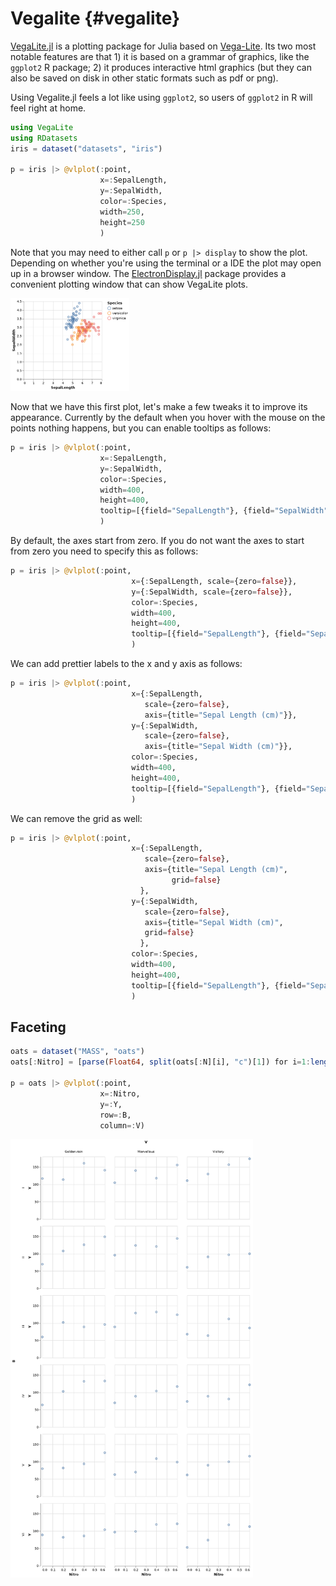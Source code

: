# Vegalite {#vegalite}



[VegaLite.jl](https://github.com/fredo-dedup/VegaLite.jl) is a plotting package for Julia based on [Vega-Lite](https://vega.github.io/vega-lite/). Its two most notable features are that 1) it is based on a grammar of graphics, like the `ggplot2` R package; 2) it produces interactive html graphics (but they can also be saved on disk in other static formats such as pdf or png).

Using Vegalite.jl feels a lot like using `ggplot2`, so users of `ggplot2` in R will feel right at home.


```julia
using VegaLite
using RDatasets
iris = dataset("datasets", "iris")

p = iris |> @vlplot(:point,
                    x=:SepalLength,
                    y=:SepalWidth,
                    color=:Species,
                    width=250,
                    height=250
                    )
```



Note that you may need to either call `p` or `p |> display` to show the plot. Depending on whether you're using the terminal or a IDE the plot may open up in a browser window. The [ElectronDisplay.jl](https://github.com/queryverse/ElectronDisplay.jl) package provides a convenient plotting window that can show VegaLite plots.

<img src="../Figures/iris_sep_wd_by_len.png" width="190" />


Now that we have this first plot, let's make a few tweaks it to improve its appearance. Currently by the default when you hover with the mouse on the points nothing happens, but you can enable tooltips as follows:


```julia
p = iris |> @vlplot(:point,
                    x=:SepalLength,
                    y=:SepalWidth,
                    color=:Species,
                    width=400,
                    height=400,
                    tooltip=[{field="SepalLength"}, {field="SepalWidth"}]
                    )
```

By default, the axes start from zero. If you do not want the axes to start from zero you need to specify this as follows:


```julia
p = iris |> @vlplot(:point,
                           x={:SepalLength, scale={zero=false}},
                           y={:SepalWidth, scale={zero=false}},
                           color=:Species,
                           width=400,
                           height=400,
                           tooltip=[{field="SepalLength"}, {field="SepalWidth"}]
                           )
```

We can add prettier labels to the x and y axis as follows:


```julia
p = iris |> @vlplot(:point,
                           x={:SepalLength, 
                              scale={zero=false},
                              axis={title="Sepal Length (cm)"}},
                           y={:SepalWidth, 
                              scale={zero=false},
                              axis={title="Sepal Width (cm)"}},
                           color=:Species,
                           width=400,
                           height=400,
                           tooltip=[{field="SepalLength"}, {field="SepalWidth"}]
                           )
```

We can remove the grid as well:


```julia
p = iris |> @vlplot(:point,
                           x={:SepalLength, 
                              scale={zero=false},
                              axis={title="Sepal Length (cm)",
                                    grid=false}
                             },
                           y={:SepalWidth, 
                              scale={zero=false},
                              axis={title="Sepal Width (cm)",
                              grid=false}
                             },
                           color=:Species,
                           width=400,
                           height=400,
                           tooltip=[{field="SepalLength"}, {field="SepalWidth"}]
                           )
```


## Faceting


```julia
oats = dataset("MASS", "oats")
oats[:Nitro] = [parse(Float64, split(oats[:N][i], "c")[1]) for i=1:length(oats[:N])]

p = oats |> @vlplot(:point,
                    x=:Nitro,
                    y=:Y,
                    row=:B,
                    column=:V)
```


<img src="../Figures/vegalite_oats.png" width="388" />

